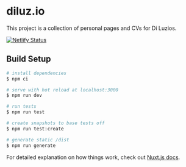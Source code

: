 # diluz.io

This project is a collection of personal pages and CVs for Di Luzios.

[![Netlify Status](https://api.netlify.com/api/v1/badges/b564c41c-6271-48dd-ba15-6667ec73d1b1/deploy-status)](https://app.netlify.com/sites/diluzio/deploys)

## Build Setup

``` bash
# install dependencies
$ npm ci

# serve with hot reload at localhost:3000
$ npm run dev

# run tests
$ npm run test

# create snapshots to base tests off
$ npm run test:create

# generate static /dist
$ npm run generate
```

For detailed explanation on how things work, check out [Nuxt.js docs](https://nuxtjs.org).
